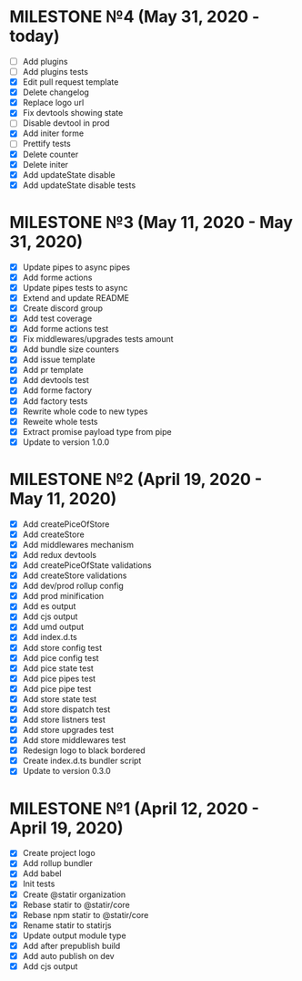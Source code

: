 # MILESTONE №4 (May 31, 2020 - today)

- [ ] Add plugins
- [ ] Add plugins tests
- [x] Edit pull request template
- [x] Delete changelog
- [x] Replace logo url
- [x] Fix devtools showing state
- [ ] Disable devtool in prod
- [x] Add initer forme
- [ ] Prettify tests
- [x] Delete counter
- [x] Delete initer
- [x] Add updateState disable
- [x] Add updateState disable tests

# MILESTONE №3 (May 11, 2020 - May 31, 2020)

- [x] Update pipes to async pipes
- [x] Add forme actions
- [x] Update pipes tests to async
- [x] Extend and update README
- [x] Create discord group
- [x] Add test coverage
- [x] Add forme actions test
- [x] Fix middlewares/upgrades tests amount
- [x] Add bundle size counters
- [x] Add issue template
- [x] Add pr template
- [x] Add devtools test
- [x] Add forme factory
- [x] Add factory tests
- [x] Rewrite whole code to new types
- [x] Reweite whole tests
- [x] Extract promise payload type from pipe
- [x] Update to version 1.0.0

# MILESTONE №2 (April 19, 2020 - May 11, 2020)

- [x] Add createPiceOfStore
- [x] Add createStore
- [x] Add middlewares mechanism
- [x] Add redux devtools
- [x] Add createPiceOfState validations
- [x] Add createStore validations
- [x] Add dev/prod rollup config
- [x] Add prod minification
- [x] Add es output
- [x] Add cjs output
- [x] Add umd output
- [x] Add index.d.ts
- [x] Add store config test
- [x] Add pice config test
- [x] Add pice state test
- [x] Add pice pipes test
- [x] Add pice pipe test
- [x] Add store state test
- [x] Add store dispatch test
- [x] Add store listners test
- [x] Add store upgrades test
- [x] Add store middlewares test
- [x] Redesign logo to black bordered
- [x] Create index.d.ts bundler script
- [x] Update to version 0.3.0

# MILESTONE №1 (April 12, 2020 - April 19, 2020)

- [x] Create project logo
- [x] Add rollup bundler
- [x] Add babel
- [x] Init tests
- [x] Create @statir organization
- [x] Rebase statir to @statir/core
- [x] Rebase npm statir to @statir/core
- [x] Rename statir to statirjs
- [x] Update output module type
- [x] Add after prepublish build
- [x] Add auto publish on dev
- [x] Add cjs output
